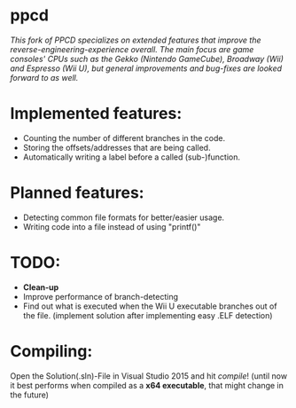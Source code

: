 # ppcd
*This fork of PPCD specializes on extended features that improve the reverse-engineering-experience overall.
The main focus are game consoles' CPUs such as the Gekko (Nintendo GameCube), Broadway (Wii) and Espresso (Wii U), but general improvements
and bug-fixes are looked forward to as well.*

# Implemented features:
 * Counting the number of different branches in the code.
 * Storing the offsets/addresses that are being called.
 * Automatically writing a label before a called (sub-)function.

# Planned features:
 * Detecting common file formats for better/easier usage.
 * Writing code into a file instead of using "printf()"

# TODO:
 * **Clean-up**
 * Improve performance of branch-detecting
 * Find out what is executed when the Wii U executable branches out of the file. (implement solution after implementing easy .ELF detection)
 
# Compiling:
 Open the Solution(.sln)-File in Visual Studio 2015 and hit *compile*!
 (until now it best performs when compiled as a **x64 executable**, that might change in the future)
